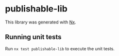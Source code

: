 # publishable-lib

This library was generated with [Nx](https://nx.dev).

## Running unit tests

Run `nx test publishable-lib` to execute the unit tests.
